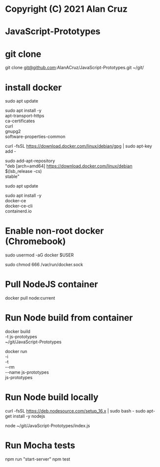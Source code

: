 # Copyright (C) 2021 Alan Cruz
# JavaScript-Prototypes

# git clone
git clone git@github.com:AlanACruz/JavaScript-Prototypes.git ~/git/

# install docker
sudo apt update

sudo apt install -y \
   apt-transport-https \
   ca-certificates \
   curl \
   gnupg2 \
   software-properties-common

curl -fsSL https://download.docker.com/linux/debian/gpg | sudo apt-key add -

sudo add-apt-repository \
   "deb [arch=amd64] https://download.docker.com/linux/debian \
   $(lsb_release -cs) \
   stable"
   
sudo apt update

sudo apt install -y \
   docker-ce \
   docker-ce-cli \
   containerd.io

# Enable non-root docker (Chromebook)
sudo usermod -aG docker $USER

sudo chmod 666 /var/run/docker.sock

# Pull NodeJS container
docker pull node:current

# Run Node build from container
docker build \
    -t js-prototypes \
    ~/git/JavaScript-Prototypes

docker run \
    -i \
    -t \
    --rm \
    --name js-prototypes \
    js-prototypes

# Run Node build locally
curl -fsSL https://deb.nodesource.com/setup_16.x | sudo bash -
sudo apt-get install -y nodejs

node ~/git/JavaScript-Prototypes/index.js

# Run Mocha tests
npm run "start-server"
npm test
